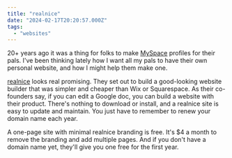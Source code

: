```yaml
---
title: "realnice"
date: "2024-02-17T20:20:57.000Z"
tags: 
  - "websites"
---
```


20+ years ago it was a thing for folks to make [MySpace](https://en.wikipedia.org/wiki/Myspace) profiles for their pals. I've been thinking lately how I want all my pals to have their own personal website, and how I might help them make one.

[realnice](https://getrealnice.com/) looks real promising. They set out to build a good-looking website builder that was simpler and cheaper than Wix or Squarespace. As their co-founders say, if you can edit a Google doc, you can build a website with their product. There's nothing to download or install, and a realnice site is easy to update and maintain. You just have to remember to renew your domain name each year.

A one-page site with minimal realnice branding is free. It's $4 a month to remove the branding and add multiple pages. And if you don't have a domain name yet, they'll give you one free for the first year.
